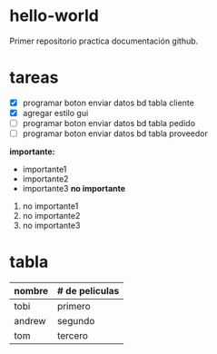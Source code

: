 # hello-world
Primer repositorio practica documentación github.

# tareas
- [x] programar boton enviar datos bd tabla cliente
- [x] agregar estilo gui
- [ ] programar boton enviar datos bd tabla pedido
- [ ] programar boton enviar datos bd tabla proveedor

**importante:**
- importante1
- importante2
- importante3
**no importante**
1. no importante1
2. no importante2
3. no importante3

# tabla

| nombre                        | # de peliculas |
| -----------      | ----------- |
| tobi   | primero    |  3
| andrew | segundo |  2
| tom    | tercero  |  3 (aprox)
